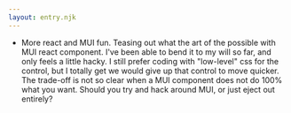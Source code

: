 ```yaml
---
layout: entry.njk
---
```


- More react and MUI fun. Teasing out what the art of the possible with MUI react component. I've been able to bend it to my will so far, and only feels a little hacky. I still prefer coding with "low-level" css for the control, but I totally get we would give up that control to move quicker. The trade-off is not so clear when a MUI component does not do 100% what you want. Should you try and hack around MUI, or just eject out entirely? 
